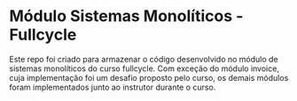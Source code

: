# Módulo Sistemas Monolíticos - Fullcycle

Este repo foi criado para armazenar o código desenvolvido no módulo de sistemas monolíticos do curso fullcycle. Com exceção do módulo invoice, cuja implementação foi um desafio proposto pelo curso, os demais módulos foram implementados junto ao instrutor durante o curso.